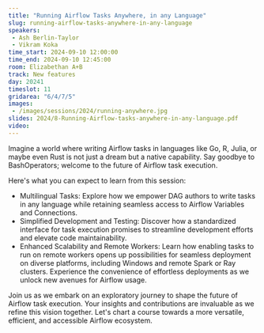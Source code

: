 ```yaml
---
title: "Running Airflow Tasks Anywhere, in any Language"
slug: running-airflow-tasks-anywhere-in-any-language
speakers:
 - Ash Berlin-Taylor
 - Vikram Koka
time_start: 2024-09-10 12:00:00
time_end: 2024-09-10 12:45:00
room: Elizabethan A+B
track: New features
day: 20241
timeslot: 11
gridarea: "6/4/7/5"
images: 
 - /images/sessions/2024/running-anywhere.jpg
slides: 2024/8-Running-Airflow-tasks-anywhere-in-any-language.pdf
video: 
---
```


Imagine a world where writing Airflow tasks in languages like Go, R, Julia, or maybe even Rust is not just a dream but a native capability. Say goodbye to BashOperators; welcome to the future of Airflow task execution.
 
Here's what you can expect to learn from this session:
 
 - Multilingual Tasks: Explore how we empower DAG authors to write tasks in any language while retaining seamless access to Airflow Variables and Connections.
 - Simplified Development and Testing: Discover how a standardized interface for task execution promises to streamline development efforts and elevate code maintainability. 
 - Enhanced Scalability and Remote Workers: Learn how enabling tasks to run on remote workers opens up possibilities for seamless deployment on diverse platforms, including Windows and remote Spark or Ray clusters. Experience the convenience of effortless deployments as we unlock new avenues for Airflow usage.
 
Join us as we embark on an exploratory journey to shape the future of Airflow task execution. Your insights and contributions are invaluable as we refine this vision together. Let's chart a course towards a more versatile, efficient, and accessible Airflow ecosystem.
